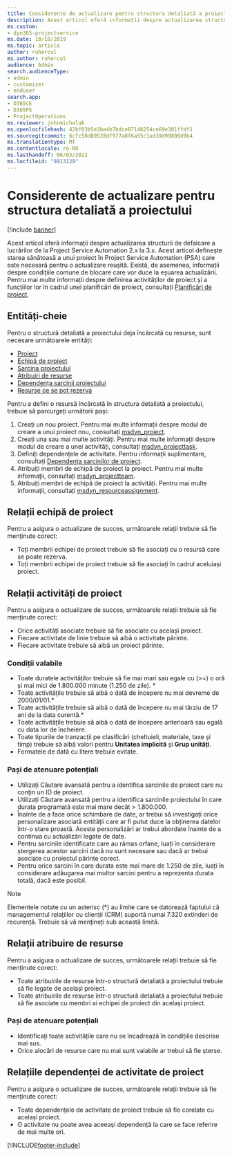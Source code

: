 ```yaml
---
title: Considerente de actualizare pentru structura detaliată a proiectului
description: Acest articol oferă informații despre actualizarea structurii de defalcare a lucrărilor de la Project Service Automation 2.x la 3.x.
ms.custom:
- dyn365-projectservice
ms.date: 10/18/2019
ms.topic: article
author: ruhercul
ms.author: ruhercul
audience: Admin
search.audienceType:
- admin
- customizer
- enduser
search.app:
- D365CE
- D365PS
- ProjectOperations
ms.reviewer: johnmichalak
ms.openlocfilehash: 42bf03b5e3be4b7bdce87148254ce69e381ffdf1
ms.sourcegitcommit: 6cfc50d89528df977a8f6a55c1ad39d99800d9b4
ms.translationtype: MT
ms.contentlocale: ro-RO
ms.lasthandoff: 06/03/2022
ms.locfileid: "8913129"
---
```

# <a name="upgrade-considerations-for-the-work-breakdown-structure"></a>Considerente de actualizare pentru structura detaliată a proiectului

[!include [banner](../includes/psa-now-project-operations.md)]

Acest articol oferă informații despre actualizarea structurii de defalcare a lucrărilor de la Project Service Automation 2.x la 3.x. Acest articol definește starea sănătoasă a unui proiect în Project Service Automation (PSA) care este necesară pentru o actualizare reușită. Există, de asemenea, informații despre condițiile comune de blocare care vor duce la eșuarea actualizării. Pentru mai multe informații despre definirea activităților de proiect și a funcțiilor lor în cadrul unei planificări de proiect, consultați [Planificări de proiect](project-creating.md).

## <a name="key-entities"></a>Entități-cheie
Pentru o structură detaliată a proiectului deja încărcată cu resurse, sunt necesare următoarele entități:

- [Proiect](/dynamics365/customerengagement/on-premises/developer/entities/msdyn_project)
- [Echipă de proiect](/dynamics365/customerengagement/on-premises/developer/entities/msdyn_projectteam)
- [Sarcina proiectului](/dynamics365/customerengagement/on-premises/developer/entities/msdyn_projecttask)
- [Atribuiri de resurse](/dynamics365/customerengagement/on-premises/developer/entities/msdyn_resourceassignment)
- [Dependența sarcinii proiectului](/dynamics365/customerengagement/on-premises/developer/entities/msdyn_projecttaskdependency)
- [Resurse ce se pot rezerva](/dynamics365/customerengagement/on-premises/developer/entities/bookableresource)

Pentru a defini o resursă încărcată în structura detaliată a proiectului, trebuie să parcurgeți următorii pași:

1. Creați un nou proiect. Pentru mai multe informații despre modul de creare a unui proiect nou, consultați [msdyn_project](/dynamics365/customerengagement/on-premises/developer/entities/msdyn_project).
2. Creați una sau mai multe activități. Pentru mai multe informații despre modul de creare a unei activități, consultați [msdyn_projecttask](/dynamics365/customerengagement/on-premises/developer/entities/msdyn_projecttask).
3. Definiți dependențele de activitate. Pentru informații suplimentare, consultați [Dependența sarcinilor de proiect](/dynamics365/customerengagement/on-premises/developer/entities/msdyn_projecttaskdependency).
4. Atribuiți membri de echipă de proiect la proiect. Pentru mai multe informații, consultați [msdyn_projectteam](/dynamics365/customerengagement/on-premises/developer/entities/msdyn_projectteam).
5. Atribuiți membri de echipă de proiect la activități. Pentru mai multe informații, consultați [msdyn_resourceassignment](/dynamics365/customerengagement/on-premises/developer/entities/msdyn_resourceassignment).

## <a name="project-team-relationships"></a>Relații echipă de proiect

Pentru a asigura o actualizare de succes, următoarele relații trebuie să fie menținute corect:
- Toți membrii echipei de proiect trebuie să fie asociați cu o resursă care se poate rezerva.
- Toți membrii echipei de proiect trebuie să fie asociați în cadrul aceluiași proiect. 

## <a name="project-task-relationships"></a>Relații activități de proiect
Pentru a asigura o actualizare de succes, următoarele relații trebuie să fie menținute corect:

- Orice activități asociate trebuie să fie asociate cu același proiect.
- Fiecare activitate de linie trebuie să aibă o activitate părinte.
- Fiecare activitate trebuie să aibă un proiect părinte.

### <a name="valid-conditions"></a>Condiții valabile

- Toate duratele activităților trebuie să fie mai mari sau egale cu (>=) o oră și mai mici de 1.800.000 minute (1.250 de zile). *
- Toate activitățile trebuie să aibă o dată de începere nu mai devreme de 2000/01/01.*
- Toate activitățile trebuie să aibă o dată de începere nu mai târziu de 17 ani de la data curentă.*
- Toate activitățile trebuie să aibă o dată de începere anterioară sau egală cu data lor de încheiere.
- Toate tipurile de tranzacții pe clasificări (cheltuieli, materiale, taxe și timp) trebuie să aibă valori pentru **Unitatea implicită** și **Grup unități**.
- Formatele de dată cu litere trebuie evitate.

### <a name="potential-mitigation-steps"></a>Pași de atenuare potențiali
- Utilizați Căutare avansată pentru a identifica sarcinile de proiect care nu conțin un ID de proiect.
- Utilizați Căutare avansată pentru a identifica sarcinile proiectului în care durata programată este mai mare decât > 1.800.000.
- Înainte de a face orice schimbare de date, ar trebui să investigați orice personalizare asociată entității care ar fi putut duce la obținerea datelor într-o stare proastă. Aceste personalizări ar trebui abordate înainte de a continua cu actualizări legate de date.
- Pentru sarcinile identificate care au rămas orfane, luați în considerare ștergerea acestor sarcini dacă nu sunt necesare sau dacă ar trebui asociate cu proiectul părinte corect.
- Pentru orice sarcini în care durata este mai mare de 1.250 de zile, luați în considerare adăugarea mai multor sarcini pentru a reprezenta durata totală, dacă este posibil.

> [!NOTE]
> Elementele notate cu un asterisc (\*) au limite care se datorează faptului că managementul relațiilor cu clienții (CRM) suportă numai 7.320 extinderi de recurență. Trebuie să vă mențineți sub această limită.

## <a name="resource-assignment-relationships"></a>Relații atribuire de resurse
Pentru a asigura o actualizare de succes, următoarele relații trebuie să fie menținute corect:

- Toate atribuirile de resurse într-o structură detaliată a proiectului trebuie să fie legate de același proiect.
- Toate atribuirile de resurse într-o structură detaliată a proiectului trebuie să fie asociate cu membri ai echipei de proiect din același proiect.

### <a name="potential-mitigation-steps"></a>Pași de atenuare potențiali
- Identificați toate activitățile care nu se încadrează în condițiile descrise mai sus.  
- Orice alocări de resurse care nu mai sunt valabile ar trebui să fie șterse.

## <a name="project-task-dependency-relationships"></a>Relațiile dependenței de activitate de proiect
Pentru a asigura o actualizare de succes, următoarele relații trebuie să fie menținute corect:

- Toate dependențele de activitate de proiect trebuie să fie corelate cu același proiect.
- O activitate nu poate avea aceeași dependență la care se face referire de mai multe ori.


[!INCLUDE[footer-include](../includes/footer-banner.md)]
